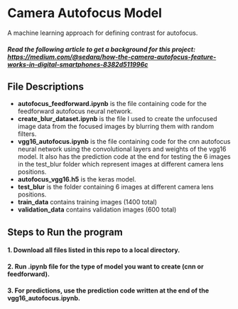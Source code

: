 # Camera Autofocus Model
A machine learning approach for defining contrast for autofocus.

##### Read the following article to get a background for this project: https://medium.com/@sedara/how-the-camera-autofocus-feature-works-in-digital-smartphones-8382d511996c

## File Descriptions
* __autofocus_feedforward.ipynb__ is the file containing code for the feedforward autofocus neural network.
* __create_blur_dataset.ipynb__ is the file I used to create the unfocused image data from the focused images by blurring them with random filters.
* __vgg16_autofocus.ipynb__ is the file containing code for the cnn autofocus neural network using the convolutional layers and weights of the vgg16 model.  It also has the prediction code at the end for testing the 6 images in the test_blur folder which represent images at different camera lens positions.
* __autofocus_vgg16.h5__ is the keras model.
* __test_blur__ is the folder containing 6 images at different camera lens positions.
* __train_data__ contains training images (1400 total)
* __validation_data__ contains validation images (600 total)
## Steps to Run the program
#### 1. Download all files listed in this repo to a local directory.<br />
#### 2. Run .ipynb file for the type of model you want to create (cnn or feedforward).<br />
#### 3. For predictions, use the prediction code written at the end of the __vgg16_autofocus.ipynb__.<br />

